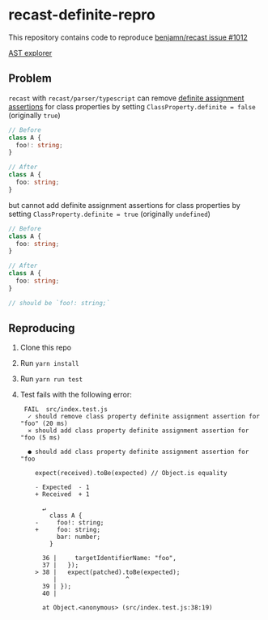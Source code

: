 # recast-definite-repro

This repository contains code to reproduce [benjamn/recast issue #1012](https://github.com/benjamn/recast/issues/1012)

[AST explorer](https://astexplorer.net/#/gist/b7ac82659baa9eeb3612616764478269/1551dd3fe807088a8e37298c77643f48fef71987)

## Problem

`recast` with `recast/parser/typescript` can remove [definite assignment assertions](https://www.typescriptlang.org/docs/handbook/release-notes/typescript-2-7.html#definite-assignment-assertions) for class properties by setting `ClassProperty.definite = false` (originally `true`)

```ts
// Before
class A {
  foo!: string;
}

// After
class A {
  foo: string;
}
```

but cannot add definite assignment assertions for class properties by setting `ClassProperty.definite = true` (originally `undefined`)

```ts
// Before
class A {
  foo: string;
}

// After
class A {
  foo: string;
}

// should be `foo!: string;`
```

## Reproducing

1.  Clone this repo

2.  Run `yarn install`

3.  Run `yarn run test`

4.  Test fails with the following error:

    ```
     FAIL  src/index.test.js
      ✓ should remove class property definite assignment assertion for "foo" (20 ms)
      ✕ should add class property definite assignment assertion for "foo (5 ms)

      ● should add class property definite assignment assertion for "foo

        expect(received).toBe(expected) // Object.is equality

        - Expected  - 1
        + Received  + 1

          ↵
            class A {
        -     foo!: string;
        +     foo: string;
              bar: number;
            }

          36 |     targetIdentifierName: "foo",
          37 |   });
        > 38 |   expect(patched).toBe(expected);
             |                   ^
          39 | });
          40 |

          at Object.<anonymous> (src/index.test.js:38:19)
    ```
